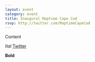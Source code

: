 ```yaml
---
layout: event
category: event
title: Inaugural Maptime Cape Cod
rsvp: http://twitter.com/MaptimeCapeCod
---
```


Content

*Ital* [Twitter](http://twitter.com/MaptimeCapeCod)

**Bold**
